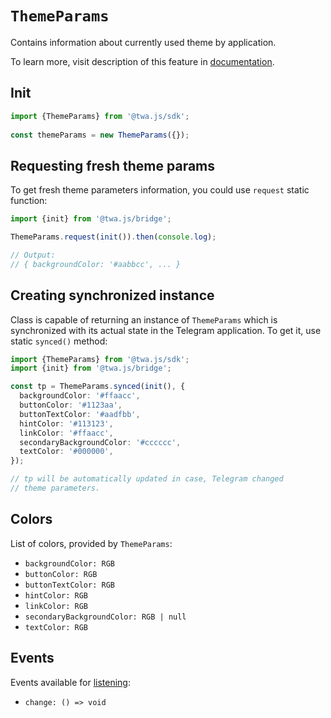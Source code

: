 # `ThemeParams`

Contains information about currently used theme by application.

To learn more, visit description of this feature
in [documentation](../../../features/theme).

## Init

```typescript  
import {ThemeParams} from '@twa.js/sdk';
  
const themeParams = new ThemeParams({});  
```

## Requesting fresh theme params

To get fresh theme parameters information, you could use `request` static
function:

```typescript
import {init} from '@twa.js/bridge';

ThemeParams.request(init()).then(console.log);

// Output:
// { backgroundColor: '#aabbcc', ... }
```

## Creating synchronized instance

Class is capable of returning an instance of `ThemeParams` which
is synchronized with its actual state in the Telegram application. To
get it, use static `synced()` method:

```typescript
import {ThemeParams} from '@twa.js/sdk';
import {init} from '@twa.js/bridge';

const tp = ThemeParams.synced(init(), {
  backgroundColor: '#ffaacc',
  buttonColor: '#1123aa',
  buttonTextColor: '#aadfbb',
  hintColor: '#113123',
  linkColor: '#ffaacc',
  secondaryBackgroundColor: '#cccccc',
  textColor: '#000000',
});

// tp will be automatically updated in case, Telegram changed
// theme parameters.
```

## Colors

List of colors, provided by `ThemeParams`:

- `backgroundColor: RGB`
- `buttonColor: RGB`
- `buttonTextColor: RGB`
- `hintColor: RGB`
- `linkColor: RGB`
- `secondaryBackgroundColor: RGB | null`
- `textColor: RGB`

## Events

Events available for [listening](../about#events):

- `change: () => void`